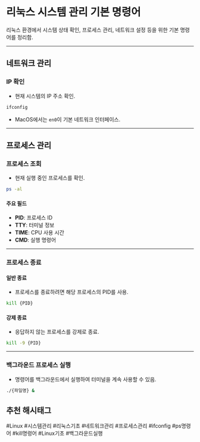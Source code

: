 
# 리눅스 시스템 관리 기본 명령어

리눅스 환경에서 시스템 상태 확인, 프로세스 관리, 네트워크 설정 등을 위한 기본 명령어를 정리함.

---

## 네트워크 관리
### IP 확인
- 현재 시스템의 IP 주소 확인.
```bash
ifconfig
```
- MacOS에서는 `en0`이 기본 네트워크 인터페이스.

---

## 프로세스 관리
### 프로세스 조회
- 현재 실행 중인 프로세스를 확인.
```bash
ps -al
```

#### 주요 필드
- **PID**: 프로세스 ID
- **TTY**: 터미널 정보
- **TIME**: CPU 사용 시간
- **CMD**: 실행 명령어

---

### 프로세스 종료
#### 일반 종료
- 프로세스를 종료하려면 해당 프로세스의 PID를 사용.
```bash
kill {PID}
```

#### 강제 종료
- 응답하지 않는 프로세스를 강제로 종료.
```bash
kill -9 {PID}
```

---

### 백그라운드 프로세스 실행
- 명령어를 백그라운드에서 실행하여 터미널을 계속 사용할 수 있음.
```bash
./{파일명} &
```


## 추천 해시태그
#Linux #시스템관리 #리눅스기초 #네트워크관리 #프로세스관리 #ifconfig #ps명령어 #kill명령어 #Linux기초 #백그라운드실행
